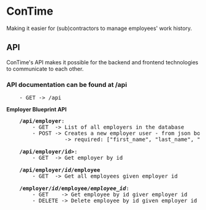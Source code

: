 # ConTime
Making it easier for (sub)contractors to manage employees' work history.

## API
ConTime's API makes it possible for the backend and frontend technologies to communicate to each other.

### API documentation can be found at /api
<pre>
    - GET -> /api
</pre>

<b>Employer Blueprint API</b>
<pre>
    <b>/api/employer</b>:
        - GET  -> List of all employers in the database
        - POST -> Creates a new employer user - from json body
                  -> required: ["first_name", "last_name", "email"]

    <b>/api/employer/<id>id</id>></b>:
        - GET  -> Get employer by id

    <b>/api/employer/<i>id</i>/employee</b>
        - GET  -> Get all employees given employer id

    <b>/employer/<i>id</i>/employee/<i>employee_id</i></b>:
        - GET    -> Get employee by id giver employer id
        - DELETE -> Delete employee by id given employer id
</pre>

